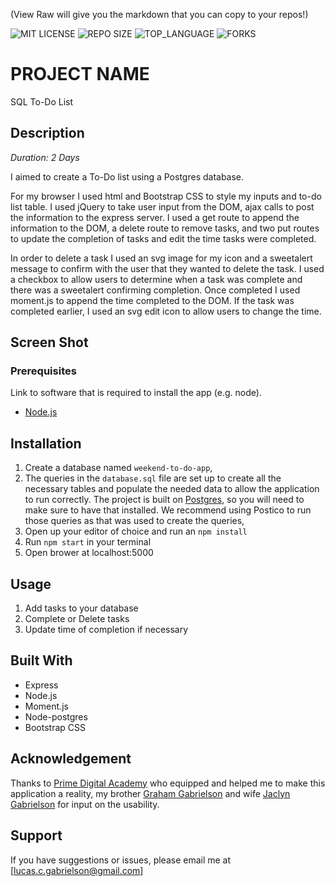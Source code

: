 (View Raw will give you the markdown that you can copy to your repos!)


![MIT LICENSE](https://img.shields.io/github/license/scottbromander/the_marketplace.svg?style=flat-square)
![REPO SIZE](https://img.shields.io/github/repo-size/scottbromander/the_marketplace.svg?style=flat-square)
![TOP_LANGUAGE](https://img.shields.io/github/languages/top/scottbromander/the_marketplace.svg?style=flat-square)
![FORKS](https://img.shields.io/github/forks/scottbromander/the_marketplace.svg?style=social)

# PROJECT NAME

SQL To-Do List

## Description

_Duration: 2 Days_

I aimed to create a To-Do list using a Postgres database. 

For my browser I used html and Bootstrap CSS to style my inputs and to-do list table. I used jQuery to take user input from the DOM, ajax calls to post the information to the express server. I used a get route to append the information to the DOM, a delete route to remove tasks, and two put routes to update the completion of tasks and edit the time tasks were completed. 

In order to delete a task I used an svg image for my icon and a sweetalert message to confirm with the user that they wanted to delete the task. I used a checkbox to allow users to determine when a task was complete and there was a sweetalert confirming completion. Once completed I used moment.js to append the time completed to the DOM. If the task was completed earlier, I used an svg edit icon to allow users to change the time. 


## Screen Shot


### Prerequisites

Link to software that is required to install the app (e.g. node).

- [Node.js](https://nodejs.org/en/)

## Installation

1. Create a database named `weekend-to-do-app`,
2. The queries in the `database.sql` file are set up to create all the necessary tables and populate the needed data to allow the application to run correctly. The project is built on [Postgres](https://www.postgresql.org/download/), so you will need to make sure to have that installed. We recommend using Postico to run those queries as that was used to create the queries, 
3. Open up your editor of choice and run an `npm install`
4. Run `npm start` in your terminal
5. Open brower at localhost:5000

## Usage

1. Add tasks to your database
2. Complete or Delete tasks 
3. Update time of completion if necessary


## Built With

- Express
- Node.js
- Moment.js
- Node-postgres
- Bootstrap CSS


## Acknowledgement
Thanks to [Prime Digital Academy](www.primeacademy.io) who equipped and helped me to make this application a reality, my brother [Graham Gabrielson](https://www.researchgate.net/profile/Graham-Gabrielson) and wife [Jaclyn Gabrielson](https://www.linkedin.com/in/jmerriamcpa/) for input on the usability. 

## Support
If you have suggestions or issues, please email me at [lucas.c.gabrielson@gmail.com]
